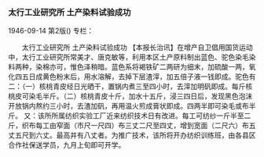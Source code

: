 ### 太行工业研究所  土产染料试验成功

1946-09-14
第2版()
专栏：

　　太行工业研究所
    土产染料试验成功
    【本报长治讯】在增产自卫倡用国货运动中，太行工业研究所常美才、唐克敏等，利用本区土产原料制出蓝色、驼色染毛染料两种，染棉亦可，惟色泽稍暗。蓝色系将褐铁矿二两研为细末，加硫酸一两，氧化四五日成黄色粉末后，用水溶解，去掉下层渣滓，加五倍子液一钱即成。驼色有二：（一）核桃青皮经日光晒干，置锅内煮三至四小时，去滓加明矾即成。每斤核桃皮可染毛半斤。（二）核桃青皮十斤，加水十五斤，浸三四日后，发现黑色泡沫开放锅内熬约三小时，去渣加矾，再用温火煎成膏状即成。四两半即可染毛或布半斤。
    又：该所所属纺织实验工厂近来纺织技术日有改进。每工可纺纱一斤半至二斤，织布每工由窄面（市尺一尺四）布三丈二尺至四丈，增到宽面（二尺六）布五丈五尺到六丈。最高并有八丈者。为推广技术，该所将开办纺织训练班，由各县区合作社保送学员，九月上旬即可开学。

